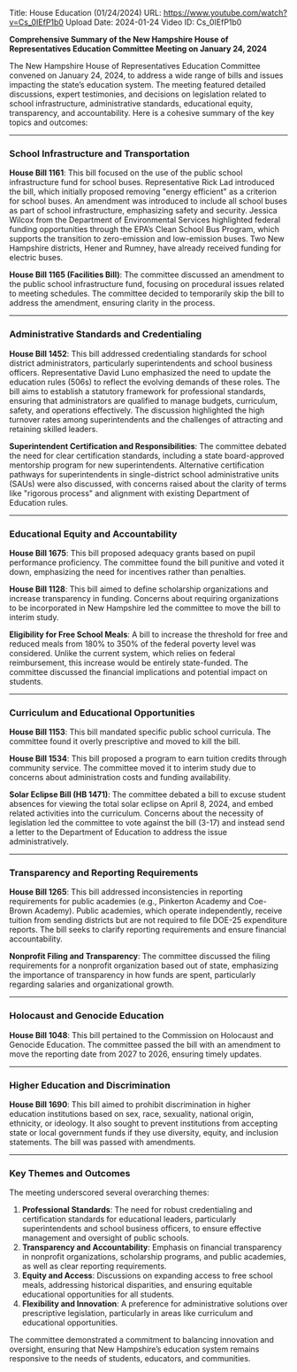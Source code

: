 Title: House Education (01/24/2024)
URL: https://www.youtube.com/watch?v=Cs_0IEfP1b0
Upload Date: 2024-01-24
Video ID: Cs_0IEfP1b0

**Comprehensive Summary of the New Hampshire House of Representatives Education Committee Meeting on January 24, 2024**

The New Hampshire House of Representatives Education Committee convened on January 24, 2024, to address a wide range of bills and issues impacting the state’s education system. The meeting featured detailed discussions, expert testimonies, and decisions on legislation related to school infrastructure, administrative standards, educational equity, transparency, and accountability. Here is a cohesive summary of the key topics and outcomes:

---

### **School Infrastructure and Transportation**
**House Bill 1161**: This bill focused on the use of the public school infrastructure fund for school buses. Representative Rick Lad introduced the bill, which initially proposed removing "energy efficient" as a criterion for school buses. An amendment was introduced to include all school buses as part of school infrastructure, emphasizing safety and security. Jessica Wilcox from the Department of Environmental Services highlighted federal funding opportunities through the EPA’s Clean School Bus Program, which supports the transition to zero-emission and low-emission buses. Two New Hampshire districts, Hener and Rumney, have already received funding for electric buses.

**House Bill 1165 (Facilities Bill)**: The committee discussed an amendment to the public school infrastructure fund, focusing on procedural issues related to meeting schedules. The committee decided to temporarily skip the bill to address the amendment, ensuring clarity in the process.

---

### **Administrative Standards and Credentialing**
**House Bill 1452**: This bill addressed credentialing standards for school district administrators, particularly superintendents and school business officers. Representative David Luno emphasized the need to update the education rules (506s) to reflect the evolving demands of these roles. The bill aims to establish a statutory framework for professional standards, ensuring that administrators are qualified to manage budgets, curriculum, safety, and operations effectively. The discussion highlighted the high turnover rates among superintendents and the challenges of attracting and retaining skilled leaders.

**Superintendent Certification and Responsibilities**: The committee debated the need for clear certification standards, including a state board-approved mentorship program for new superintendents. Alternative certification pathways for superintendents in single-district school administrative units (SAUs) were also discussed, with concerns raised about the clarity of terms like "rigorous process" and alignment with existing Department of Education rules.

---

### **Educational Equity and Accountability**
**House Bill 1675**: This bill proposed adequacy grants based on pupil performance proficiency. The committee found the bill punitive and voted it down, emphasizing the need for incentives rather than penalties.

**House Bill 1128**: This bill aimed to define scholarship organizations and increase transparency in funding. Concerns about requiring organizations to be incorporated in New Hampshire led the committee to move the bill to interim study.

**Eligibility for Free School Meals**: A bill to increase the threshold for free and reduced meals from 180% to 350% of the federal poverty level was considered. Unlike the current system, which relies on federal reimbursement, this increase would be entirely state-funded. The committee discussed the financial implications and potential impact on students.

---

### **Curriculum and Educational Opportunities**
**House Bill 1153**: This bill mandated specific public school curricula. The committee found it overly prescriptive and moved to kill the bill.

**House Bill 1534**: This bill proposed a program to earn tuition credits through community service. The committee moved it to interim study due to concerns about administration costs and funding availability.

**Solar Eclipse Bill (HB 1471)**: The committee debated a bill to excuse student absences for viewing the total solar eclipse on April 8, 2024, and embed related activities into the curriculum. Concerns about the necessity of legislation led the committee to vote against the bill (3-17) and instead send a letter to the Department of Education to address the issue administratively.

---

### **Transparency and Reporting Requirements**
**House Bill 1265**: This bill addressed inconsistencies in reporting requirements for public academies (e.g., Pinkerton Academy and Coe-Brown Academy). Public academies, which operate independently, receive tuition from sending districts but are not required to file DOE-25 expenditure reports. The bill seeks to clarify reporting requirements and ensure financial accountability.

**Nonprofit Filing and Transparency**: The committee discussed the filing requirements for a nonprofit organization based out of state, emphasizing the importance of transparency in how funds are spent, particularly regarding salaries and organizational growth.

---

### **Holocaust and Genocide Education**
**House Bill 1048**: This bill pertained to the Commission on Holocaust and Genocide Education. The committee passed the bill with an amendment to move the reporting date from 2027 to 2026, ensuring timely updates.

---

### **Higher Education and Discrimination**
**House Bill 1690**: This bill aimed to prohibit discrimination in higher education institutions based on sex, race, sexuality, national origin, ethnicity, or ideology. It also sought to prevent institutions from accepting state or local government funds if they use diversity, equity, and inclusion statements. The bill was passed with amendments.

---

### **Key Themes and Outcomes**
The meeting underscored several overarching themes:
1. **Professional Standards**: The need for robust credentialing and certification standards for educational leaders, particularly superintendents and school business officers, to ensure effective management and oversight of public schools.
2. **Transparency and Accountability**: Emphasis on financial transparency in nonprofit organizations, scholarship programs, and public academies, as well as clear reporting requirements.
3. **Equity and Access**: Discussions on expanding access to free school meals, addressing historical disparities, and ensuring equitable educational opportunities for all students.
4. **Flexibility and Innovation**: A preference for administrative solutions over prescriptive legislation, particularly in areas like curriculum and educational opportunities.

The committee demonstrated a commitment to balancing innovation and oversight, ensuring that New Hampshire’s education system remains responsive to the needs of students, educators, and communities.